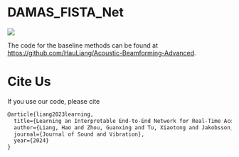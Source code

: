 # DAMAS_FISTA_Net

<img src="https://s1.ax1x.com/2022/04/12/Lmut0J.jpg"/>

The code for the baseline methods can be found at https://github.com/HauLiang/Acoustic-Beamforming-Advanced.

# Cite Us
If you use our code, please cite
```markdown
@article{liang2023learning,
  title={Learning an Interpretable End-to-End Network for Real-Time Acoustic Beamforming},
  author={Liang, Hao and Zhou, Guanxing and Tu, Xiaotong and Jakobsson, Andreas and Ding, Xinghao and Huang, Yue},
  journal={Journal of Sound and Vibration},
  year={2024}
}
```
